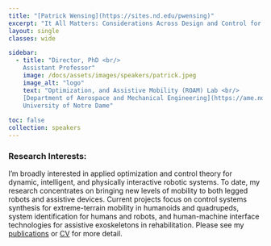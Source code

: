 ```yaml
---
title: "[Patrick Wensing](https://sites.nd.edu/pwensing)"
excerpt: "It All Matters: Considerations Across Design and Control for Contact-Savvy Robots"
layout: single 
classes: wide

sidebar:
  - title: "Director, PhD <br/>
    Assistant Professor"
    image: /docs/assets/images/speakers/patrick.jpeg 
    image_alt: "logo"
    text: "Optimization, and Assistive Mobility (ROAM) Lab <br/>
    [Department of Aerospace and Mechanical Engineering](https://ame.nd.edu/) <br/>
    University of Notre Dame"
  
toc: false 
collection: speakers
---
```

### Research Interests: 

I’m broadly interested in applied optimization and control theory for dynamic, intelligent, and physically interactive robotic systems. To date, my research concentrates on bringing new levels of mobility to both legged robots and assistive devices. Current projects focus on control systems synthesis for extreme-terrain mobility in humanoids and quadrupeds, system identification for humans and robots, and human-machine interface technologies for assistive exoskeletons in rehabilitation. Please see my [publications](http://sites.nd.edu/pwensing/publications/) or [CV](http://sites.nd.edu/pwensing/cv/) for more detail.



